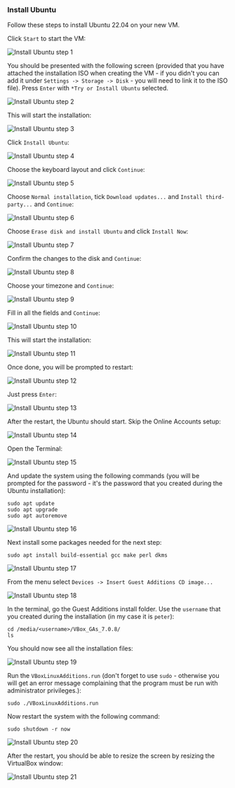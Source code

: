 ### Install Ubuntu

Follow these steps to install Ubuntu 22.04 on your new VM.

Click `Start` to start the VM:

![Install Ubuntu step 1](resources/VB_install01.png)

You should be presented with the following screen (provided that you have attached the installation ISO when creating the VM - if you didn't you can add it under `Settings -> Storage -> Disk` - you will need to link it to the ISO file).
Press `Enter` with `*Try or Install Ubuntu` selected.

![Install Ubuntu step 2](resources/VB_install02.png)

This will start the installation:

![Install Ubuntu step 3](resources/VB_install03.png)

Click `Install Ubuntu`:

![Install Ubuntu step 4](resources/VB_install04.png)

Choose the keyboard layout and click `Continue`:

![Install Ubuntu step 5](resources/VB_install05.png)

Choose `Normal installation`, tick `Download updates...` and `Install third-party...` and `Continue`:

![Install Ubuntu step 6](resources/VB_install06.png)

Choose `Erase disk and install Ubuntu` and click `Install Now`:

![Install Ubuntu step 7](resources/VB_install07.png)

Confirm the changes to the disk and `Continue`:

![Install Ubuntu step 8](resources/VB_install08.png)

Choose your timezone and `Continue`:

![Install Ubuntu step 9](resources/VB_install09.png)

Fill in all the fields and `Continue`:

![Install Ubuntu step 10](resources/VB_install10.png)

This will start the installation:

![Install Ubuntu step 11](resources/VB_install11.png)

Once done, you will be prompted to restart:

![Install Ubuntu step 12](resources/VB_install12.png)

Just press `Enter`:

![Install Ubuntu step 13](resources/VB_install13.png)

After the restart, the Ubuntu should start. Skip the Online Accounts setup:

![Install Ubuntu step 14](resources/VB_install14.png)

Open the Terminal:

![Install Ubuntu step 15](resources/VB_install15.png)

And update the system using the following commands (you will be prompted for the password - it's the password that you created during the Ubuntu installation):

    sudo apt update
    sudo apt upgrade
    sudo apt autoremove


![Install Ubuntu step 16](resources/VB_install16.png)

Next install some packages needed for the next step:

    sudo apt install build-essential gcc make perl dkms

![Install Ubuntu step 17](resources/VB_install17.png)

From the menu select `Devices -> Insert Guest Additions CD image...`

![Install Ubuntu step 18](resources/VB_install18.png)

In the terminal, go the Guest Additions install folder. Use the `username` that you created during the installation (in my case it is `peter`):

    cd /media/<username>/VBox_GAs_7.0.8/
    ls

You should now see all the installation files:

![Install Ubuntu step 19](resources/VB_install19.png)


Run the `VBoxLinuxAdditions.run` (don't forget to use `sudo` - otherwise you will get an error message complaining that the program must be run with administrator privileges.):

    sudo ./VBoxLinuxAdditions.run
    
Now restart the system with the following command:

    sudo shutdown -r now

![Install Ubuntu step 20](resources/VB_install20.png)

After the restart, you should be able to resize the screen by resizing the VirtualBox window:

![Install Ubuntu step 21](resources/VB_install21.png)